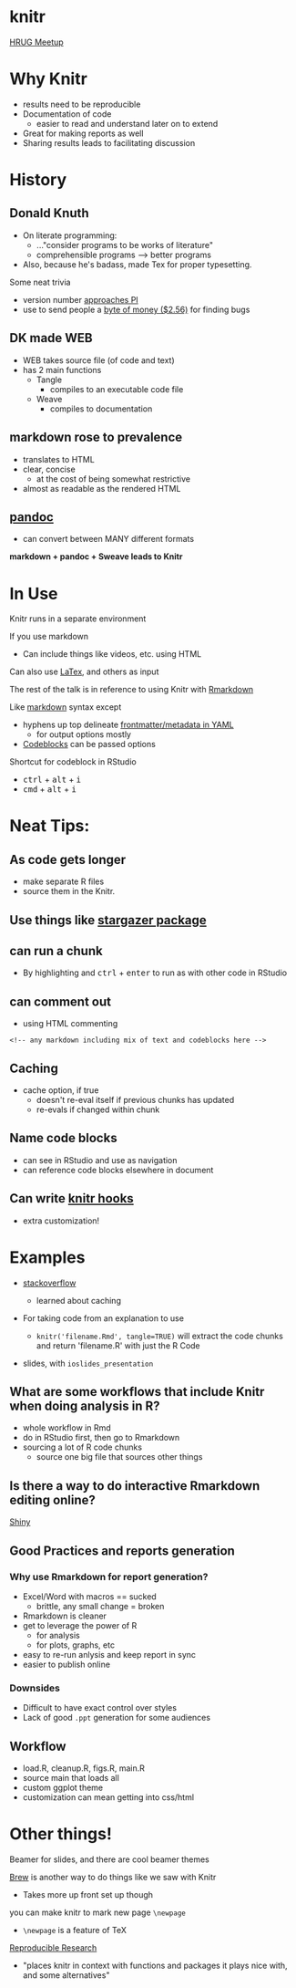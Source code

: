 # knitr

[HRUG Meetup](http://www.meetup.com/houstonr/events/227950530/)

# Why Knitr
* results need to be reproducible
* Documentation of code
  * easier to read and understand later on to extend
* Great for making reports as well
* Sharing results leads to facilitating discussion

# History
## Donald Knuth
  * On literate programming:
    * ..."consider programs to be works of literature"
    * comprehensible programs --> better programs
  * Also, because he's badass, made Tex for proper typesetting.

Some neat trivia
  * version number [approaches PI](http://www.tex.ac.uk/FAQ-TeXfuture.html)
  * use to send people a [byte of money ($2.56)](https://en.wikipedia.org/wiki/Knuth_reward_check) for finding bugs

## DK made WEB
  * WEB takes source file (of code and text)
  * has 2 main functions
    * Tangle
      * compiles to an executable code file
    * Weave
      * compiles to documentation

## markdown rose to prevalence
  * translates to HTML
  * clear, concise
    * at the cost of being somewhat restrictive
  * almost as readable as the rendered HTML

## [pandoc](http://pandoc.org/)
  * can convert between MANY different formats

**markdown + pandoc + Sweave leads to Knitr**

# In Use

Knitr runs in a separate environment

If you use markdown
  * Can include things like videos, etc. using HTML

Can also use [LaTex](http://kbroman.org/knitr_knutshell/pages/latex.html), and others as input

The rest of the talk is in reference to using Knitr with [Rmarkdown](http://rmarkdown.rstudio.com/)

Like [markdown](http://rmarkdown.rstudio.com/#markdown-basics) syntax except
  * hyphens up top delineate [frontmatter/metadata in YAML](http://rmarkdown.rstudio.com/#output-options)
    * for output options mostly
  * [Codeblocks](http://rmarkdown.rstudio.com/authoring_rcodechunks.html) can be passed options

Shortcut for codeblock in RStudio
  * <kbd>ctrl</kbd> + <kbd>alt</kbd> + <kbd>i</kbd>
  * <kbd>cmd</kbd> + <kbd>alt</kbd> + <kbd>i</kbd>

# Neat Tips:

## As code gets longer
  * make separate R files
  * source them in the Knitr.

## Use things like [stargazer package](https://cran.r-project.org/web/packages/stargazer/index.html)

## can run a chunk
  * By highlighting and <kbd>ctrl</kbd> + <kbd>enter</kbd> to run as with other code in RStudio

## can comment out
  * using HTML commenting

  ```
  <!-- any markdown including mix of text and codeblocks here -->
  ```

## Caching
  * cache option, if true
    * doesn't re-eval itself if previous chunks has updated
    * re-evals if changed within chunk

## Name code blocks
  * can see in RStudio and use as navigation
  * can reference code blocks elsewhere in document

## Can write [knitr hooks](http://yihui.name/knitr/hooks/)
  * extra customization!

# Examples

* [stackoverflow](http://health.stackexchange.com/questions/4413/how-much-of-the-difference-in-brain-size-is-attributable-to-gender-not-physical)
  * learned about caching

* For taking code from an explanation to use
  * ```knitr('filename.Rmd', tangle=TRUE)``` will extract the code chunks and return 'filename.R' with just the R Code

* slides, with `ioslides_presentation`


## What are some workflows that include Knitr when doing analysis in R?

* whole workflow in Rmd
* do in RStudio first, then go to Rmarkdown
* sourcing a lot of R code chunks
  * source one big file that sources other things

## Is there a way to do interactive Rmarkdown editing online?

[Shiny](http://rmarkdown.rstudio.com/authoring_shiny.html)

## Good Practices and reports generation

### Why use Rmarkdown for report generation?
* Excel/Word with macros == sucked
  * brittle, any small change = broken
* Rmarkdown is cleaner
* get to leverage the power of R
  * for analysis
  * for plots, graphs, etc
* easy to re-run anlysis and keep report in sync
* easier to publish online

### Downsides

* Difficult to have exact control over styles
* Lack of good `.ppt` generation for some audiences

## Workflow

* load.R, cleanup.R, figs.R, main.R
* source main that loads all
* custom ggplot theme
* customization can mean getting into css/html

# Other things!

Beamer for slides, and there are cool beamer themes

[Brew](https://learnr.wordpress.com/2009/09/09/brew-creating-repetitive-reports/) is another way to do things like we saw with Knitr
  * Takes more up front set up though

you can make knitr to mark new page `\newpage`
 * `\newpage` is a feature of TeX

[Reproducible Research](https://cran.r-project.org/web/views/ReproducibleResearch.html)
  * "places knitr in context with functions and packages it plays nice with, and some alternatives"